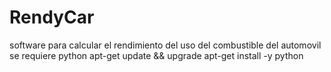 # RendyCar
software para calcular el rendimiento del uso del combustible del automovil
se requiere python
apt-get update && upgrade
apt-get install -y python
